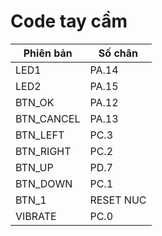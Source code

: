 # Code tay cầm

| Phiên bản| Số chân   | 
|------------|--------|
| LED1     | PA.14     |  
| LED2     | PA.15      |  
|BTN_OK      | PA.12     |  
|BTN_CANCEL      |PA.13      | 
| BTN_LEFT     | PC.3 |
|BTN_RIGHT    | PC.2     | 
| BTN_UP     | PD.7     | 
| BTN_DOWN  | PC.1     | 
|BTN_1     |  RESET NUC |
|VIBRATE     |PC.0 |



